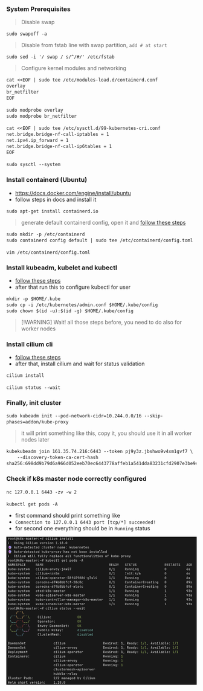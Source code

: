 ### System Prerequisites

> Disable swap

```fish
sudo swapoff -a
```

> Disable from fstab line with swap partition, `add # at start`

```fish
sudo sed -i '/ swap / s/^/#/' /etc/fstab
```

> Configure kernel modules and networking

```fish
cat <<EOF | sudo tee /etc/modules-load.d/containerd.conf
overlay
br_netfilter
EOF

sudo modprobe overlay
sudo modprobe br_netfilter

cat <<EOF | sudo tee /etc/sysctl.d/99-kubernetes-cri.conf
net.bridge.bridge-nf-call-iptables = 1
net.ipv4.ip_forward = 1
net.bridge.bridge-nf-call-ip6tables = 1
EOF

sudo sysctl --system
```

### Install containerd (Ubuntu)

- https://docs.docker.com/engine/install/ubuntu
- follow steps in docs and install it

```fish
sudo apt-get install containerd.io
```

> generate default containerd config, open it and [follow these steps](https://kubernetes.io/docs/setup/production-environment/container-runtimes/#containerd)

```fish
sudo mkdir -p /etc/containerd
sudo containerd config default | sudo tee /etc/containerd/config.toml

vim /etc/containerd/config.toml
```

### Install kubeadm, kubelet and kubectl

- [follow these steps](https://kubernetes.io/docs/setup/production-environment/tools/kubeadm/install-kubeadm/#installing-kubeadm-kubelet-and-kubectl)
- after that run this to configure kubectl for user

```fish
mkdir -p $HOME/.kube
sudo cp -i /etc/kubernetes/admin.conf $HOME/.kube/config
sudo chown $(id -u):$(id -g) $HOME/.kube/config
```

> [!WARNING] Wait!
> all those steps before, you need to do also for worker nodes

### Install cilium cli

- [follow these steps](https://docs.cilium.io/en/stable/gettingstarted/k8s-install-default/#install-the-cilium-cli)
- after that, install cilium and wait for status validation

```fish
cilium install

cilium status --wait
```

### Finally, init cluster

```fish
sudo kubeadm init --pod-network-cidr=10.244.0.0/16 --skip-phases=addon/kube-proxy
```

> it will print something like this, copy it, you should use it in all worker nodes later

```fish
kubekubeadm join 161.35.74.216:6443 --token pj9y3z.jbshwo9v4xm1gvf7 \
	--discovery-token-ca-cert-hash sha256:698dd9b79d6a966d052eeb70ec6443778affeb1a541dda83231cfd2907e3be94
```

### Check if k8s master node correctly configured

```fish
nc 127.0.0.1 6443 -zv -w 2

kubectl get pods -A
```

- first command should print something like
- `Connection to 127.0.0.1 6443 port [tcp/*] succeeded!`
- for second one everything should be in `Running` status

![](./assets/k8s-setup-ok.png)
